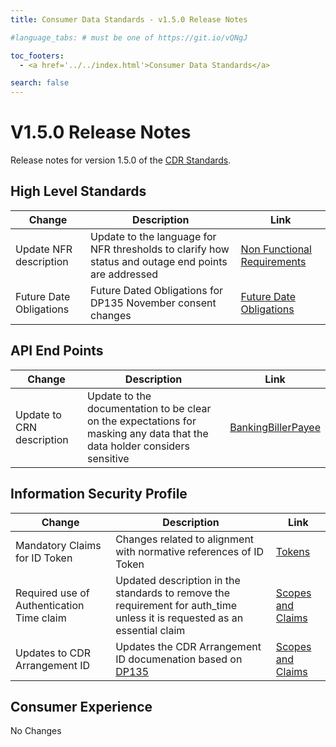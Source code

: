 ```yaml
---
title: Consumer Data Standards - v1.5.0 Release Notes

#language_tabs: # must be one of https://git.io/vQNgJ

toc_footers:
  - <a href='../../index.html'>Consumer Data Standards</a>

search: false
---
```


# V1.5.0 Release Notes
Release notes for version 1.5.0 of the [CDR Standards](../../index.html).

## High Level Standards
|Change|Description|Link|
|------|-----------|----|
|Update NFR description|Update to the language for NFR thresholds to clarify how status and outage end points are addressed|[Non Functional Requirements](../../#performance-requirements)|
|Future Date Obligations|Future Dated Obligations for DP135 November consent changes|[Future Date Obligations](../../#future-dated-obligations)|


## API End Points
|Change|Description|Link|
|------|-----------|----|
|Update to CRN description|Update to the documentation to be clear on the expectations for masking any data that the data holder considers sensitive|[BankingBillerPayee](../../#BankingBillerPayee)|


## Information Security Profile
|Change|Description|Link|
|------|-----------|----|
|Mandatory Claims for ID Token|Changes related to alignment with normative references of ID Token|[Tokens](../../#tokens)|
|Required use of Authentication Time claim|Updated description in the standards to remove the requirement for auth_time unless it is requested as an essential claim|[Scopes and Claims](../../#scopes-and-claims)|
|Updates to CDR Arrangement ID|Updates the CDR Arrangement ID documenation based on [DP135](https://github.com/ConsumerDataStandardsAustralia/standards/files/5038628/Decision.Proposal.135.-.November.2020.Consent.Obligations-v2.pdf)|[Scopes and Claims](../../#scopes-and-claims)|


## Consumer Experience

No Changes

